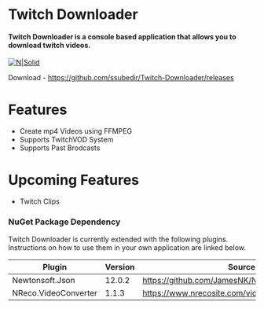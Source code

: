 # Twitch Downloader

#### Twitch Downloader is a console based application that allows you to download twitch videos. 

 [![N|Solid](https://i.imgur.com/j9H3ttX.png)](https://github.com/ssubedir/Twitch-Downloader/releases)

Download - https://github.com/ssubedir/Twitch-Downloader/releases


# Features
 - Create mp4 Videos using FFMPEG
 - Supports TwitchVOD System
 - Supports Past Brodcasts 

# Upcoming Features
 - Twitch Clips
    
    

### NuGet Package Dependency

Twitch Downloader is currently extended with the following plugins. Instructions on how to use them in your own application are linked below.

| Plugin | Version | Source |
| ------ | ------ | ------ |
| Newtonsoft.Json |  12.0.2    | https://github.com/JamesNK/Newtonsoft.Json |
| NReco.VideoConverter | 1.1.3  |  https://www.nrecosite.com/video_converter_net.aspx |

